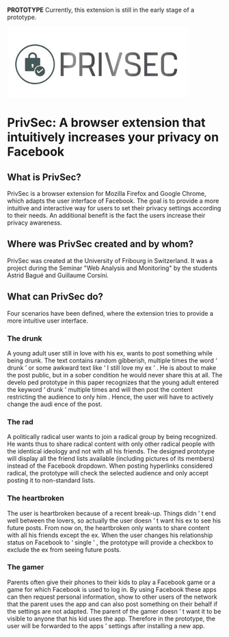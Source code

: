 **PROTOTYPE** Currently, this extension is still in the early stage of a prototype.


![PrivSec Logo](icons/LogoPrivSec3.jpg "PrivSec Logo")


# PrivSec: A browser extension that intuitively increases your privacy on Facebook


## What is PrivSec?


PrivSec is a browser extension for Mozilla Firefox and Google Chrome, which adapts the user interface of Facebook.
The goal is to provide a more intuitive and interactive way for users to set their privacy settings according to their needs.
An additional benefit is the fact the users increase their privacy awareness.


## Where was PrivSec created and by whom?


PrivSec was created at the University of Fribourg in Switzerland.
It was a project during the Seminar "Web Analysis and Monitoring" by the students Astrid  Bagué  and  Guillaume  Corsini.


## What can PrivSec do?


Four scenarios have been defined, where the extension tries to provide a more intuitive user interface.


### The drunk

A  young  adult  user  still  in  love  with  his  ex,  wants  to    post    something  while  being  drunk.  The  text  contains  random    gibberish,  multiple  times  the  word    ‘  drunk  ’  or  some  awkward  text  like    ‘  I    still  love  my    ex  ’  .  He  is  about  to  make  the  post  public,  but  in  a  sober    condition  he  would  never  share  this  at  all.  The  develo  ped  prototype  in  this  paper  recognizes  that    the  young  adult  entered  the  keyword    ‘  drunk  ’    multiple  times  and  will  then  post  the  content  restricting    the  audience  to  only  him .    Hence,  the  user  will  have  to  actively  change  the  audi ence  of  the  post.   
 
 
### The rad
 
A  politically  radical  user  wants  to  join  a  radical  group  by  being    recognized.  He  wants  thus  to  share  radical  content  with    only  other  radical  people  with  the  identical    ideology  and  not  with  all  his  friends.  The  designed  prototype  will  display  all  the  friend  lists  available    (including  pictures  of  its  members)  instead  of  the  Facebook  dropdown.  When  posting  hyperlinks considered  radical,  the  prototype  will  check  the  selected  audience  and  only  accept  posting  it  to non-standard  lists.   
 
 
### The heartbroken

The  user  is  heartbroken  because  of  a  recent  break-up.    Things  didn  ’  t  end  well  between  the  lovers,  so  actually  the  user  doesn  ’  t  want  his  ex  to  see  his  future    posts.  From  now  on,  the  heartbroken  only  wants  to  share  content  with  all  his  friends  except  the  ex.    When  the  user  changes  his  relationship  status  on  Facebook  to  ‘  single  ’  ,  the  prototype  will  provide  a    checkbox  to  exclude  the  ex  from  seeing  future  posts.  
 
 
### The gamer
 
Parents  often  give  their  phones  to  their  kids  to  play    a    Facebook  game  or  a  game  for  which  Facebook  is  used  to  log    in.  By  using  Facebook  these  apps    can  then  request  personal  information,  show  to  other  users  of  the  network  that  the  parent  uses  the    app  and  can  also  post  something  on  their  behalf  if  the    settings  are  not  adapted.  The  parent  of  the    gamer  doesn  ’  t  want  it  to  be  visible  to  anyone  that  his  kid  uses  the    app.  Therefore  in  the  prototype,    the  user  will  be  forwarded  to  the  apps  ’    settings  after  installing  a  new  app.
